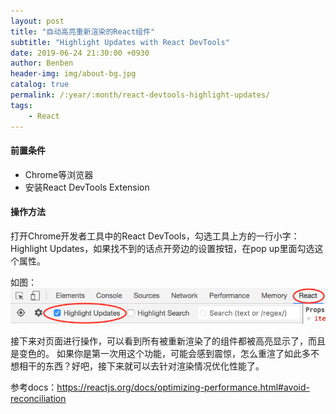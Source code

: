 ```yaml
---
layout: post
title: "自动高亮重新渲染的React组件"
subtitle: "Highlight Updates with React DevTools"
date: 2019-06-24 21:30:00 +0930
author: Benben
header-img: img/about-bg.jpg
catalog: true
permalink: /:year/:month/react-devtools-highlight-updates/
tags:
    - React
---
```


#### 前置条件

- Chrome等浏览器
- 安装React DevTools Extension

#### 操作方法

打开Chrome开发者工具中的React DevTools，勾选工具上方的一行小字：Highlight Updates，如果找不到的话点开旁边的设置按钮，在pop up里面勾选这个属性。

如图：
![](/img/post/2019-06-24-1.png)

接下来对页面进行操作，可以看到所有被重新渲染了的组件都被高亮显示了，而且是变色的。
如果你是第一次用这个功能，可能会感到震惊，怎么重渲了如此多不想相干的东西？好吧，接下来就可以去针对渲染情况优化性能了。

参考docs：https://reactjs.org/docs/optimizing-performance.html#avoid-reconciliation
<span style="color: rgba(0,0,0,0);font-size: 6px">本文由Benben[blog.benbenrun.com]原创，转载请注明来源。</span>
